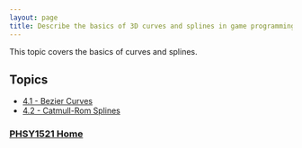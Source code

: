 ```yaml
---
layout: page
title: Describe the basics of 3D curves and splines in game programming.
---
```

This topic covers the basics of curves and splines.

## Topics
* [4.1 - Bezier Curves](bezier.md)
* [4.2 - Catmull-Rom Splines](splines.md)

### [PHSY1521 Home](../)